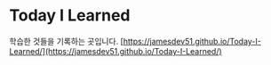 # Today I Learned
학습한 것들을 기록하는 곳입니다.
[https://jamesdev51.github.io/Today-I-Learned/](https://jamesdev51.github.io/Today-I-Learned/)